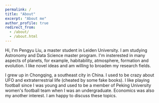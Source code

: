 ```yaml
---
permalink: /
title: "About"
excerpt: "About me"
author_profile: true
redirect_from: 
  - /about/
  - /about.html
---
```


Hi, I'm Pengyu Liu, a master student in Leiden University. I am studying Astronomy and Data Science master program. I'm insterested in many aspects of planets, for example, habitability, atmosphere, formation and evolution. I like novel ideas and am willing to broaden my research fields.

I grew up in Chongqing, a southeast city in China. I used to be crazy about UFO and extraterrestrial life (cheated by some fake books). I like playing football since I was young and used to be a member of Peking University women's football team when I was an undergraduate. Economics was also my another interest. I am happy to discuss these topics.

